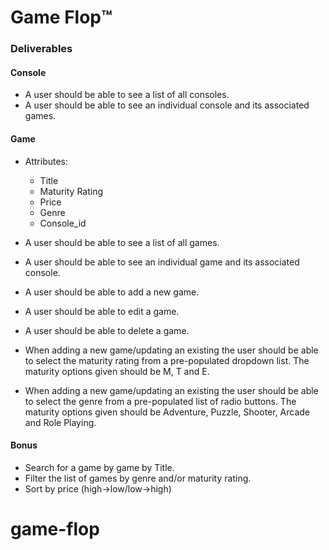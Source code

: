 # Game Flop™️

### Deliverables

#### Console
- A user should be able to see a list of all consoles.
- A user should be able to see an individual console and its associated games.

#### Game
- Attributes:
  - Title
  - Maturity Rating
  - Price
  - Genre
  - Console_id

- A user should be able to see a list of all games.
- A user should be able to see an individual game and its associated console.
- A user should be able to add a new game.
- A user should be able to edit a game.
- A user should be able to delete a game.
- When adding a new game/updating an existing the user should be able to select the maturity rating from a pre-populated dropdown list. The maturity options given should be M, T and E.
- When adding a new game/updating an existing the user should be able to select the genre from a pre-populated list of radio buttons. The maturity options given should be Adventure, Puzzle, Shooter, Arcade and Role Playing.

#### Bonus
- Search for a game by game by Title.
- Filter the list of games by genre and/or maturity rating.
- Sort by price (high->low/low->high)
# game-flop
